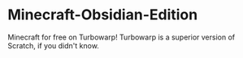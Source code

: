 # Minecraft-Obsidian-Edition
Minecraft for free on Turbowarp! Turbowarp is a superior version of Scratch, if you didn't know. 
